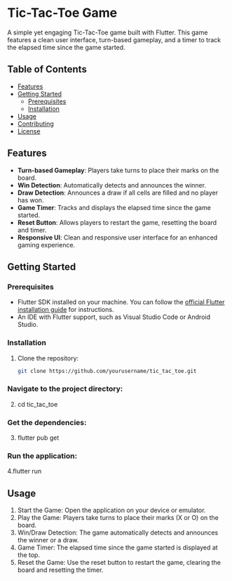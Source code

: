 # Tic-Tac-Toe Game

A simple yet engaging Tic-Tac-Toe game built with Flutter. This game features a clean user interface, turn-based gameplay, and a timer to track the elapsed time since the game started.

## Table of Contents

- [Features](#features)
- [Getting Started](#getting-started)
    - [Prerequisites](#prerequisites)
    - [Installation](#installation)
- [Usage](#usage)
- [Contributing](#contributing)
- [License](#license)

## Features

- **Turn-based Gameplay**: Players take turns to place their marks on the board.
- **Win Detection**: Automatically detects and announces the winner.
- **Draw Detection**: Announces a draw if all cells are filled and no player has won.
- **Game Timer**: Tracks and displays the elapsed time since the game started.
- **Reset Button**: Allows players to restart the game, resetting the board and timer.
- **Responsive UI**: Clean and responsive user interface for an enhanced gaming experience.

## Getting Started

### Prerequisites

- Flutter SDK installed on your machine. You can follow the [official Flutter installation guide](https://flutter.dev/docs/get-started/install) for instructions.
- An IDE with Flutter support, such as Visual Studio Code or Android Studio.

### Installation

1. Clone the repository:

   ```sh
   git clone https://github.com/yourusername/tic_tac_toe.git
    ```
### Navigate to the project directory:
2. cd tic_tac_toe

### Get the dependencies:
3. flutter pub get

### Run the application:
4.flutter run

## Usage
1. Start the Game: Open the application on your device or emulator.
2. Play the Game: Players take turns to place their marks (X or O) on the board.
3. Win/Draw Detection: The game automatically detects and announces the winner or a draw.
4. Game Timer: The elapsed time since the game started is displayed at the top.
5. Reset the Game: Use the reset button to restart the game, clearing the board and resetting the timer.



